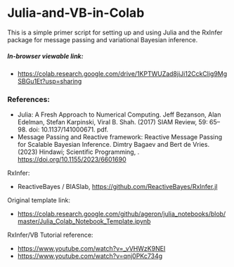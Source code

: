 # Julia-and-VB-in-Colab
This is a simple primer script for setting up and using Julia and the RxInfer package for message passing and variational Bayesian inference. 

##### In-browser viewable link:
- https://colab.research.google.com/drive/1KPTWUZad8jiJi12CckClig9MgSBGu1Et?usp=sharing
  

### References:
  - Julia: A Fresh Approach to Numerical Computing. Jeff Bezanson, Alan Edelman, Stefan Karpinski, Viral B. Shah. (2017) SIAM Review, 59: 65–98. doi: 10.1137/141000671. pdf.
  - Message Passing and Reactive framework: Reactive Message Passing for Scalable Bayesian Inference. Dimtry Bagaev and Bert de Vries. (2023) Hindawi; Scientific Programming, .  https://doi.org/10.1155/2023/6601690


RxInfer:
  - ReactiveBayes / BIASlab, https://github.com/ReactiveBayes/RxInfer.jl

Original template link:
  - https://colab.research.google.com/github/ageron/julia_notebooks/blob/master/Julia_Colab_Notebook_Template.ipynb

RxInfer/VB Tutorial reference:
  - https://www.youtube.com/watch?v=_vVHWzK9NEI
  - https://www.youtube.com/watch?v=qnj0PKc734g
